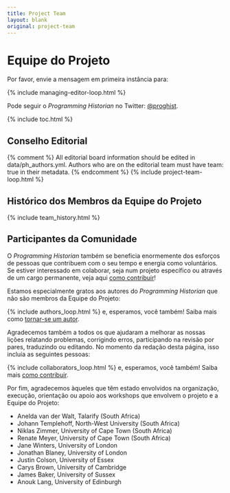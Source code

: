 ```yaml
---
title: Project Team
layout: blank
original: project-team
---
```


# Equipe do Projeto
Por favor, envie a mensagem em primeira instância para:

{% include managing-editor-loop.html %}

Pode seguir o _Programming Historian_ no Twitter: [@proghist](http://twitter.com/proghist).

{% include toc.html %}

## Conselho Editorial

{% comment %}
All editorial board information should be edited in data/ph_authors.yml. Authors who are on the editorial team must have team: true in their metadata.
{% endcomment %}
{% include project-team-loop.html %}

## Histórico dos Membros da Equipe do Projeto

{% include team_history.html %}

## Participantes da Comunidade

O _Programming Historian_ também se beneficia enormemente dos esforços de pessoas que contribuem com o seu tempo e energia como voluntários. Se estiver interessado em colaborar, seja num projeto específico ou através de um cargo permanente, veja aqui [como contribuir](/contribute)!

Estamos especialmente gratos aos autores do _Programming Historian_ que não são membros da Equipe do Projeto:

{% include authors_loop.html %} e, esperamos, você também! Saiba mais como [tornar-se um autor](/contribute).

Agradecemos também a todos os que ajudaram a melhorar as nossas lições relatando problemas, corrigindo erros, participando na revisão por pares, traduzindo ou editando. No momento da redação desta página, isso incluía as seguintes pessoas:

{% include collaborators_loop.html %} e, esperamos, você também! Saiba mais [como contribuir](/contribute).

Por fim, agradecemos àqueles que têm estado envolvidos na organização, execução, orientação ou apoio aos workshops que envolvem o projeto e a Equipe do Projeto:

* Anelda van der Walt, Talarify (South Africa)
* Johann Templehoff, North-West University (South Africa)
* Niklas Zimmer, University of Cape Town (South Africa)
* Renate Meyer, University of Cape Town (South Africa)
* Jane Winters, University of London
* Jonathan Blaney, University of London
* Justin Colson, University of Essex
* Carys Brown, University of Cambridge
* James Baker, University of Sussex
* Anouk Lang, University of Edinburgh

